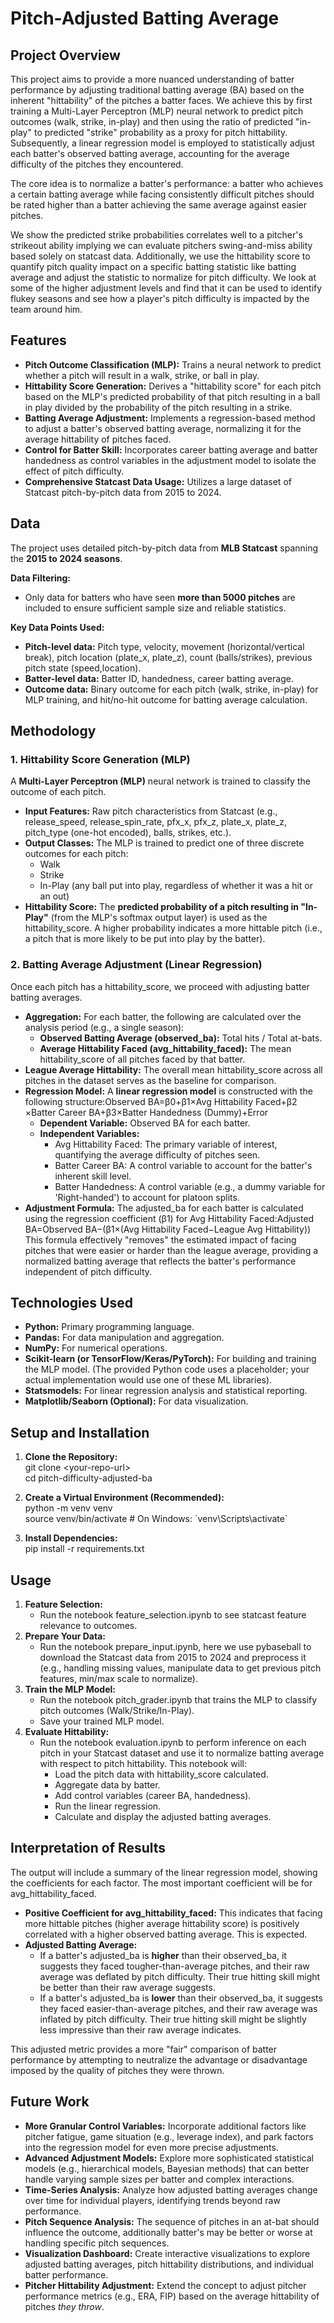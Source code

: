 # **Pitch-Adjusted Batting Average**

## **Project Overview**

This project aims to provide a more nuanced understanding of batter performance by adjusting traditional batting average (BA) based on the inherent "hittability" of the pitches a batter faces. We achieve this by first training a Multi-Layer Perceptron (MLP) neural network to predict pitch outcomes (walk, strike, in-play) and then using the ratio of predicted "in-play" to predicted "strike" probability as a proxy for pitch hittability. Subsequently, a linear regression model is employed to statistically adjust each batter's observed batting average, accounting for the average difficulty of the pitches they encountered.

The core idea is to normalize a batter's performance: a batter who achieves a certain batting average while facing consistently difficult pitches should be rated higher than a batter achieving the same average against easier pitches.

We show the predicted strike probabilities correlates well to a pitcher's strikeout ability implying we can evaluate pitchers swing-and-miss ability based solely on statcast data. Additionally, we use the hittability score to quantify pitch quality impact on a specific batting statistic like batting average and adjust the statistic to normalize for pitch difficulty. We look at some of the higher adjustment levels and find that it can be used to identify flukey seasons and see how a player's pitch difficulty is impacted by the team around him.

## **Features**

* **Pitch Outcome Classification (MLP):** Trains a neural network to predict whether a pitch will result in a walk, strike, or ball in play.  
* **Hittability Score Generation:** Derives a "hittability score" for each pitch based on the MLP's predicted probability of that pitch resulting in a ball in play divided by the probability of the pitch resulting in a strike.  
* **Batting Average Adjustment:** Implements a regression-based method to adjust a batter's observed batting average, normalizing it for the average hittability of pitches faced.  
* **Control for Batter Skill:** Incorporates career batting average and batter handedness as control variables in the adjustment model to isolate the effect of pitch difficulty.  
* **Comprehensive Statcast Data Usage:** Utilizes a large dataset of Statcast pitch-by-pitch data from 2015 to 2024\.

## **Data**

The project uses detailed pitch-by-pitch data from **MLB Statcast** spanning the **2015 to 2024 seasons**.

**Data Filtering:**

* Only data for batters who have seen **more than 5000 pitches** are included to ensure sufficient sample size and reliable statistics.

**Key Data Points Used:**

* **Pitch-level data:** Pitch type, velocity, movement (horizontal/vertical break), pitch location (plate\_x, plate\_z), count (balls/strikes), previous pitch state (speed,location).  
* **Batter-level data:** Batter ID, handedness, career batting average.  
* **Outcome data:** Binary outcome for each pitch (walk, strike, in-play) for MLP training, and hit/no-hit outcome for batting average calculation.

## **Methodology**

### **1\. Hittability Score Generation (MLP)**

A **Multi-Layer Perceptron (MLP)** neural network is trained to classify the outcome of each pitch.

* **Input Features:** Raw pitch characteristics from Statcast (e.g., release\_speed, release_spin_rate, pfx\_x, pfx\_z, plate\_x, plate\_z, pitch\_type (one-hot encoded), balls, strikes, etc.).  
* **Output Classes:** The MLP is trained to predict one of three discrete outcomes for each pitch:  
  * Walk  
  * Strike  
  * In-Play (any ball put into play, regardless of whether it was a hit or an out)  
* **Hittability Score:** The **predicted probability of a pitch resulting in "In-Play"** (from the MLP's softmax output layer) is used as the hittability\_score. A higher probability indicates a more hittable pitch (i.e., a pitch that is more likely to be put into play by the batter).

### **2\. Batting Average Adjustment (Linear Regression)**

Once each pitch has a hittability\_score, we proceed with adjusting batter batting averages.

* **Aggregation:** For each batter, the following are calculated over the analysis period (e.g., a single season):  
  * **Observed Batting Average (observed\_ba):** Total hits / Total at-bats.  
  * **Average Hittability Faced (avg\_hittability\_faced):** The mean hittability\_score of all pitches faced by that batter.  
* **League Average Hittability:** The overall mean hittability\_score across all pitches in the dataset serves as the baseline for comparison.  
* **Regression Model:** A **linear regression model** is constructed with the following structure:Observed BA=β0​+β1​×Avg Hittability Faced+β2​×Batter Career BA+β3​×Batter Handedness (Dummy)+Error  
  * **Dependent Variable:** Observed BA for each batter.  
  * **Independent Variables:**  
    * Avg Hittability Faced: The primary variable of interest, quantifying the average difficulty of pitches seen.  
    * Batter Career BA: A control variable to account for the batter's inherent skill level.  
    * Batter Handedness: A control variable (e.g., a dummy variable for 'Right-handed') to account for platoon splits.  
* **Adjustment Formula:** The adjusted\_ba for each batter is calculated using the regression coefficient (β1​) for Avg Hittability Faced:Adjusted BA=Observed BA−(β1​×(Avg Hittability Faced−League Avg Hittability))  
  This formula effectively "removes" the estimated impact of facing pitches that were easier or harder than the league average, providing a normalized batting average that reflects the batter's performance independent of pitch difficulty.

## **Technologies Used**

* **Python:** Primary programming language.  
* **Pandas:** For data manipulation and aggregation.  
* **NumPy:** For numerical operations.  
* **Scikit-learn (or TensorFlow/Keras/PyTorch):** For building and training the MLP model. (The provided Python code uses a placeholder; your actual implementation would use one of these ML libraries).  
* **Statsmodels:** For linear regression analysis and statistical reporting.  
* **Matplotlib/Seaborn (Optional):** For data visualization.

## **Setup and Installation**

1. **Clone the Repository:**  
   git clone \<your-repo-url\>  
   cd pitch-difficulty-adjusted-ba

2. **Create a Virtual Environment (Recommended):**  
   python \-m venv venv  
   source venv/bin/activate  \# On Windows: \`venv\\Scripts\\activate\`

3. **Install Dependencies:**  
   pip install -r requirements.txt


## **Usage**

1. **Feature Selection:**
   * Run the notebook feature_selection.ipynb to see statcast feature relevance to outcomes.
1. **Prepare Your Data:**  
   * Run the notebook prepare_input.ipynb, here we use pybaseball to download the Statcast data from 2015 to 2024 and preprocess it (e.g., handling missing values, manipulate data to get previous pitch features, min/max scale to normalize).  
2. **Train the MLP Model:**  
   * Run the notebook pitch_grader.ipynb that trains the MLP to classify pitch outcomes (Walk/Strike/In-Play).   
   * Save your trained MLP model.  
3. **Evaluate Hittability:**  
   * Run the notebook evaluation.ipynb to perform inference on each pitch in your Statcast dataset and use it to normalize batting average with respect to pitch hittability. This notebook will:  
     * Load the pitch data with hittability\_score calculated.  
     * Aggregate data by batter.  
     * Add control variables (career BA, handedness).  
     * Run the linear regression.  
     * Calculate and display the adjusted batting averages.

## **Interpretation of Results**

The output will include a summary of the linear regression model, showing the coefficients for each factor. The most important coefficient will be for avg\_hittability\_faced.

* **Positive Coefficient for avg\_hittability\_faced:** This indicates that facing more hittable pitches (higher average hittability score) is positively correlated with a higher observed batting average. This is expected.  
* **Adjusted Batting Average:**  
  * If a batter's adjusted\_ba is **higher** than their observed\_ba, it suggests they faced tougher-than-average pitches, and their raw average was deflated by pitch difficulty. Their true hitting skill might be better than their raw average suggests.  
  * If a batter's adjusted\_ba is **lower** than their observed\_ba, it suggests they faced easier-than-average pitches, and their raw average was inflated by pitch difficulty. Their true hitting skill might be slightly less impressive than their raw average indicates.

This adjusted metric provides a more "fair" comparison of batter performance by attempting to neutralize the advantage or disadvantage imposed by the quality of pitches they were thrown.

## **Future Work**

* **More Granular Control Variables:** Incorporate additional factors like pitcher fatigue, game situation (e.g., leverage index), and park factors into the regression model for even more precise adjustments.  
* **Advanced Adjustment Models:** Explore more sophisticated statistical models (e.g., hierarchical models, Bayesian methods) that can better handle varying sample sizes per batter and complex interactions.  
* **Time-Series Analysis:** Analyze how adjusted batting averages change over time for individual players, identifying trends beyond raw performance.  
* **Pitch Sequence Analysis:** The sequence of pitches in an at-bat should influence the outcome, additionally batter's may be better or worse at handling specific pitch sequences. 
* **Visualization Dashboard:** Create interactive visualizations to explore adjusted batting averages, pitch hittability distributions, and individual batter performance.  
* **Pitcher Hittability Adjustment:** Extend the concept to adjust pitcher performance metrics (e.g., ERA, FIP) based on the average hittability of pitches *they throw*.
